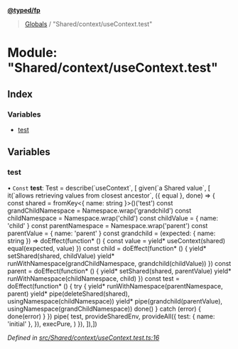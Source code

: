 **[@typed/fp](../README.md)**

> [Globals](../globals.md) / "Shared/context/useContext.test"

# Module: "Shared/context/useContext.test"

## Index

### Variables

* [test](_shared_context_usecontext_test_.md#test)

## Variables

### test

• `Const` **test**: Test = describe(\`useContext\`, [ given(\`a Shared value\`, [ it(\`allows retrieving values from closest ancestor\`, ({ equal }, done) => { const shared = fromKey\<{ name: string }>()('test') const grandChildNamespace = Namespace.wrap('grandchild') const childNamespace = Namespace.wrap('child') const childValue = { name: 'child' } const parentNamespace = Namespace.wrap('parent') const parentValue = { name: 'parent' } const grandchild = (expected: { name: string }) => doEffect(function* () { const value = yield* useContext(shared) equal(expected, value) }) const child = doEffect(function* () { yield* setShared(shared, childValue) yield* runWithNamespace(grandChildNamespace, grandchild(childValue)) }) const parent = doEffect(function* () { yield* setShared(shared, parentValue) yield* runWithNamespace(childNamespace, child) }) const test = doEffect(function* () { try { yield* runWithNamespace(parentNamespace, parent) yield* pipe(deleteShared(shared), usingNamespace(childNamespace)) yield* pipe(grandchild(parentValue), usingNamespace(grandChildNamespace)) done() } catch (error) { done(error) } }) pipe( test, provideSharedEnv, provideAll({ test: { name: 'initial' }, }), execPure, ) }), ]),])

*Defined in [src/Shared/context/useContext.test.ts:16](https://github.com/TylorS/typed-fp/blob/559f273/src/Shared/context/useContext.test.ts#L16)*
